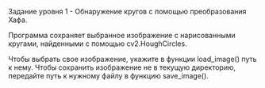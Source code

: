 Задание уровня 1 - Обнаружение кругов с помощью преобразования Хафа.

Программа сохраняет выбранное изображение с нарисованными кругами, найденными с помощью cv2.HoughCircles.

Чтобы выбрать свое изображение, укажите в функции load_image() путь к нему.
Чтобы сохранить изображение не в текущую директорию, передайте путь к нужному файлу в функцию save_image(). 